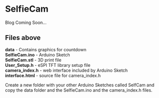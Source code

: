 # SelfieCam
Blog Coming Soon...

## Files above
**data** - Contains graphics for countdown  
**SelfieCam.ino** - Arduino Sketch  
**SelfieCam.stl** - 3D print file  
**User_Setup.h** - eSPI TFT library setup file  
**camera_index.h** - web interface included by Arduino Sketch  
**interface.html** - source file for camera_index.h  
  
Create a new folder with your other Arduino Sketches called SelfCam and copy the data folder and the SelfieCam.ino and the camera_index.h files.
